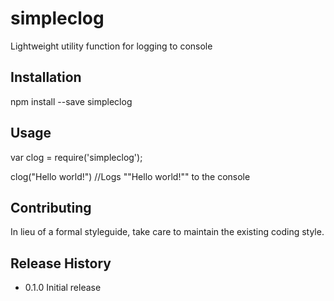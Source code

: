 simpleclog
====
Lightweight utility function for logging to console

## Installation

  npm install --save simpleclog 


## Usage
  var clog = require('simpleclog');

clog("Hello world!") //Logs ""Hello world!"" to the console


## Contributing
  
  In lieu of a formal styleguide, take care to maintain the existing coding style.


## Release History

  * 0.1.0 Initial release
